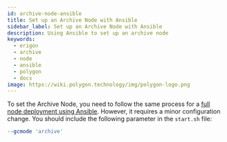 ```yaml
---
id: archive-node-ansible
title: Set up an Archive Node with Ansible
sidebar_label: Set up an Archive Node with Ansible
description: Using Ansible to set up an archive node
keywords:
  - erigon
  - archive
  - node
  - ansible
  - polygon
  - docs
image: https://wiki.polygon.technology/img/polygon-logo.png
---
```


To set the Archive Node, you need to follow the same process for a [<ins>full node deployment using Ansible</ins>](/docs/operate/full-node-deployment). However, it requires a minor configuration change. You should include the following parameter in the `start.sh` file:

```makefile
--gcmode 'archive'
```